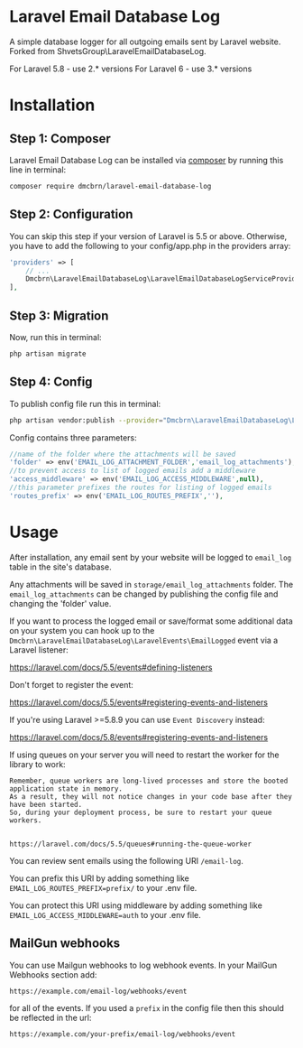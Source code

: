 # Laravel Email Database Log

A simple database logger for all outgoing emails sent by Laravel website.
Forked from ShvetsGroup\LaravelEmailDatabaseLog.

For Laravel 5.8 - use 2.* versions
For Laravel 6 - use 3.* versions

# Installation

## Step 1: Composer

Laravel Email Database Log can be installed via [composer](http://getcomposer.org) by running this line in terminal:

```bash
composer require dmcbrn/laravel-email-database-log
```

## Step 2: Configuration

You can skip this step if your version of Laravel is 5.5 or above. Otherwise, you have to add the following to your config/app.php in the providers array:

```php
'providers' => [
    // ...
    Dmcbrn\LaravelEmailDatabaseLog\LaravelEmailDatabaseLogServiceProvider::class,
],
```

## Step 3: Migration

Now, run this in terminal:

```bash
php artisan migrate
```

## Step 4: Config

To publish config file run this in terminal:

```bash
php artisan vendor:publish --provider="Dmcbrn\LaravelEmailDatabaseLog\LaravelEmailDatabaseLogServiceProvider"
```

Config contains three parameters:

```php
//name of the folder where the attachments will be saved
'folder' => env('EMAIL_LOG_ATTACHMENT_FOLDER','email_log_attachments'),
//to prevent access to list of logged emails add a middleware
'access_middleware' => env('EMAIL_LOG_ACCESS_MIDDLEWARE',null),
//this parameter prefixes the routes for listing of logged emails
'routes_prefix' => env('EMAIL_LOG_ROUTES_PREFIX',''),
```

# Usage

After installation, any email sent by your website will be logged to `email_log` table in the site's database.

Any attachments will be saved in `storage/email_log_attachments` folder. The `email_log_attachments` can be changed by publishing the config file and changing the 'folder' value.

If you want to process the logged email or save/format some additional data on your system you can hook up to the `Dmcbrn\LaravelEmailDatabaseLog\LaravelEvents\EmailLogged` event via a Laravel listener:

https://laravel.com/docs/5.5/events#defining-listeners

Don't forget to register the event:

https://laravel.com/docs/5.5/events#registering-events-and-listeners

If you're using Laravel >=5.8.9 you can use `Event Discovery` instead:

https://laravel.com/docs/5.8/events#registering-events-and-listeners 

If using queues on your server you will need to restart the worker for the library to work:

```
Remember, queue workers are long-lived processes and store the booted application state in memory. 
As a result, they will not notice changes in your code base after they have been started. 
So, during your deployment process, be sure to restart your queue workers.


https://laravel.com/docs/5.5/queues#running-the-queue-worker
```

You can review sent emails using the following URI `/email-log`.

You can prefix this URI by adding something like `EMAIL_LOG_ROUTES_PREFIX=prefix/` to your .env file.

You can protect this URI using middleware by adding something like `EMAIL_LOG_ACCESS_MIDDLEWARE=auth` to your .env file.

## MailGun webhooks

You can use Mailgun webhooks to log webhook events. In your MailGun Webhooks section add:

```
https://example.com/email-log/webhooks/event
```

for all of the events. If you used a `prefix` in the config file then this should be reflected in the url:

```
https://example.com/your-prefix/email-log/webhooks/event
```
